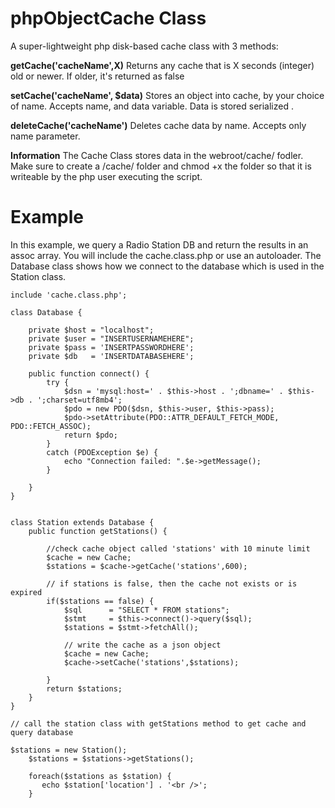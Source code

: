 # phpObjectCache Class
A super-lightweight php disk-based cache class with 3 methods:

**getCache('cacheName',X)**
Returns any cache that is X seconds (integer) old or newer. If older, it's returned as false

**setCache('cacheName', $data)**
Stores an object into cache, by your choice of name. Accepts name, and data variable. Data is stored serialized .

**deleteCache('cacheName')**
Deletes cache data by name. Accepts only name parameter.

**Information**
The Cache Class stores data in the webroot/cache/ fodler. Make sure to create a /cache/ folder and chmod +x the folder so that it is writeable by the php user executing the script.

# Example #
In this example, we query a Radio Station DB and return the results in an assoc array. You will include the cache.class.php or use an autoloader. The Database class shows how we connect to the database which is used in the Station class.  

```
include 'cache.class.php';

class Database {
	
	private $host = "localhost";
	private $user = "INSERTUSERNAMEHERE";
	private $pass = 'INSERTPASSWORDHERE';
	private $db   = 'INSERTDATABASEHERE';
	
	public function connect() {
		try {
			$dsn = 'mysql:host=' . $this->host . ';dbname=' . $this->db . ';charset=utf8mb4';
			$pdo = new PDO($dsn, $this->user, $this->pass);
			$pdo->setAttribute(PDO::ATTR_DEFAULT_FETCH_MODE, PDO::FETCH_ASSOC);
			return $pdo;	
		}
		catch (PDOException $e) {
			echo "Connection failed: ".$e->getMessage();
		}
		
	}
}


class Station extends Database {
	public function getStations() {
	
		//check cache object called 'stations' with 10 minute limit
		$cache = new Cache;
		$stations = $cache->getCache('stations',600);
		
		// if stations is false, then the cache not exists or is expired
		if($stations == false) {
			$sql  	  = "SELECT * FROM stations";
			$stmt 	  = $this->connect()->query($sql);
			$stations = $stmt->fetchAll();
	
			// write the cache as a json object
			$cache = new Cache;
			$cache->setCache('stations',$stations);
			
		} 
		return $stations;
	}	
}

// call the station class with getStations method to get cache and query database

$stations = new Station();
	$stations = $stations->getStations();
	
	foreach($stations as $station) {
	   echo $station['location'] . '<br />';
	}


```
